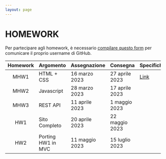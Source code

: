 ```yaml
---
layout: page
---
```


# HOMEWORK

Per partecipare agli homework, è necessario [compilare questo form](https://forms.gle/6f5gxAFQM4QEwwXk7) per comunicare il proprio username di GitHub.

<!-- [A questo link]({{ site.baseurl }}/status) trovate lo stato di consegna di ciascun homework per ogni studente. -->

| Homework | Argomento          | Assegnazione    | Consegna       | Specifiche      |
| :-------:| ------------------ | --------------- | ---------------|-----------------|
| MHW1     | HTML + CSS         | 16 marzo 2023   | 27 aprile 2023 | [Link](mhw1.md) |
| MHW2     | Javascript         | 28 marzo 2023   | 17 aprile 2023 | |
| MHW3     | REST API           | 11 aprile 2023  | 1 maggio 2023  | |
| HW1      | Sito Completo      | 20 aprile 2023  | 22 maggio 2023 | |
| HW2      | Porting HW1 in MVC | 11 maggio 2023  | 15 luglio 2023 | |
